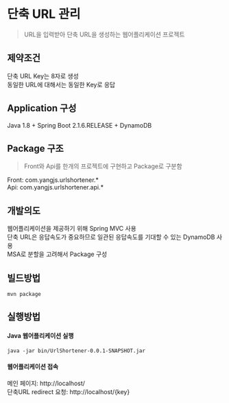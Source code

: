 # 단축 URL 관리
> URL을 입력받아 단축 URL을 생성하는 웹어플리케이션 프로젝트


## 제약조건
단축 URL Key는 8자로 생성  
동일한 URL에 대해서는 동일한 Key로 응답


## Application 구성
Java 1.8 + Spring Boot 2.1.6.RELEASE + DynamoDB


## Package 구조
> Front와 Api를 한개의 프로젝트에 구현하고 Package로 구분함

Front: com.yangjs.urlshortener.*  
Api: com.yangjs.urlshortener.api.*


## 개발의도
웹어플리케이션을 제공하기 위해 Spring MVC 사용  
단축 URL은 응답속도가 중요하므로 일관된 응답속도를 기대할 수 있는 DynamoDB 사용  
MSA로 분할을 고려해서 Package 구성


## 빌드방법
```
mvn package
```


## 실행방법
#### Java 웹어플리케이션 실행
```
java -jar bin/UrlShortener-0.0.1-SNAPSHOT.jar
```

#### 웹어플리케이션 접속
메인 페이지: http://localhost/  
단축URL redirect 요청: http://localhost/{key}
